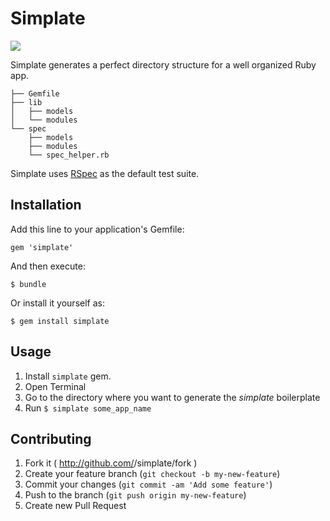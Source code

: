 # Simplate

![](http://i.imgur.com/vJZuDoI.jpg)

Simplate generates a perfect directory structure
for a well organized Ruby app.

```
├── Gemfile
├── lib
│   ├── models
│   └── modules
└── spec
    ├── models
    ├── modules
    └── spec_helper.rb
```

Simplate uses [RSpec](http://rspec.info/) as the default test suite.

## Installation

Add this line to your application's Gemfile:

    gem 'simplate'

And then execute:

    $ bundle

Or install it yourself as:

    $ gem install simplate

## Usage

1. Install `simplate` gem.
2. Open Terminal
3. Go to the directory where you want to generate the *simplate*
boilerplate
4. Run `$ simplate some_app_name`

## Contributing

1. Fork it ( http://github.com/<my-github-username>/simplate/fork )
2. Create your feature branch (`git checkout -b my-new-feature`)
3. Commit your changes (`git commit -am 'Add some feature'`)
4. Push to the branch (`git push origin my-new-feature`)
5. Create new Pull Request
